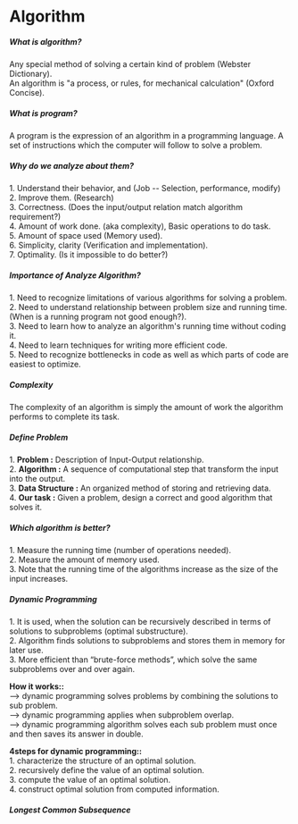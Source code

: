 <h1>Algorithm</h1>
<h5>What is algorithm?</h5>
<p>Any special method of solving a certain kind of problem (Webster Dictionary).<br>
An algorithm is "a process, or rules, for mechanical calculation" (Oxford Concise). 
<p>
<h5>What is program?</h5>
<p>A program is the expression of an algorithm in a programming language.
A set of instructions which the computer will follow to solve a problem.
</p>
<h5>Why do we analyze about them?</h5>
<p>1. Understand their behavior, and (Job -- Selection, performance, modify)<br>
2. Improve them. (Research)<br>
3. Correctness. (Does the input/output relation match algorithm requirement?)<br>
4. Amount of work done. (aka complexity), Basic operations to do task.<br> 
5. Amount of space used (Memory used).<br>
6. Simplicity, clarity (Verification and implementation).<br> 
7. Optimality. (Is it impossible to do better?) <br> 
</p>
<h5>Importance of Analyze Algorithm?</h5>
<p>1. Need to recognize limitations of various algorithms for solving a problem.<br>
2. Need to understand relationship between problem size and running time. (When is a running program not good enough?).<br>
3. Need to learn how to analyze an algorithm's running time without coding it.<br>
4. Need to learn techniques for writing more efficient code.<br>
5. Need to recognize bottlenecks in code as well as which parts of code are easiest to optimize.<br>
</p>
<h5>Complexity</h5>
<p>The complexity of an algorithm is simply the amount of work the algorithm performs to complete its task.</p>
<h5>Define Problem</h5>
<p>1. <b>Problem :</b> Description of Input-Output relationship. <br>
2. <b>Algorithm :</b> A sequence of computational step that transform the input into the output.<br>
3. <b>Data Structure :</b> An organized method of storing and retrieving data.<br>
4. <b>Our task :</b> 	Given a problem, design a correct and good algorithm that solves it.<br>
</p>

<h5>Which algorithm is better?</h5>
<p>1. Measure the running time (number of operations needed).<br>
 2. Measure the amount of memory used.<br>
 3. Note that the running time of the algorithms increase as the size of the input increases.<br>
</p>

<h5>Dynamic Programming</h5>
<p>1. It is used, when the solution can be recursively described in terms of solutions to subproblems (optimal substructure).</br>
2. Algorithm finds solutions to subproblems and stores them in memory for later use.</br>
3. More efficient than “brute-force methods”, which solve the same subproblems over and over again.</br>
</p>
<p><b>How it works::</b></br>
 --> dynamic programming solves problems by combining the solutions to sub problem.</br>
--> dynamic programming applies when subproblem overlap.</br>
--> dynamic programming algorithm solves each sub problem must once and then saves its answer in double.</br>
</p>
<p><b>4steps for dynamic programming::</b><br>
1. characterize the structure of an optimal solution.<br>
2. recursively define the value of an optimal solution.<br>
3. compute the value of an optimal solution.<br>
4. construct optimal solution from computed information.<br>
 </p>
<h5>Longest Common Subsequence</h5>
